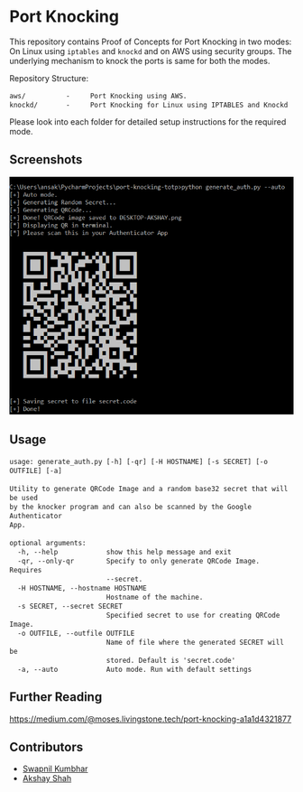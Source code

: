 # Port Knocking
This repository contains Proof of Concepts for Port Knocking in two modes: On Linux using `iptables` and `knockd` and on AWS using security groups. The underlying mechanism to knock the ports is same for both the modes.<br>

Repository Structure:
```
aws/          -     Port Knocking using AWS.
knockd/       -     Port Knocking for Linux using IPTABLES and Knockd
```

Please look into each folder for detailed setup instructions for the required mode.

## Screenshots
![Generating TOTP](./Screenshots/generate_auth.png)

## Usage
```
usage: generate_auth.py [-h] [-qr] [-H HOSTNAME] [-s SECRET] [-o OUTFILE] [-a]

Utility to generate QRCode Image and a random base32 secret that will be used
by the knocker program and can also be scanned by the Google Authenticator
App.

optional arguments:
  -h, --help            show this help message and exit
  -qr, --only-qr        Specify to only generate QRCode Image. Requires
                        --secret.
  -H HOSTNAME, --hostname HOSTNAME
                        Hostname of the machine.
  -s SECRET, --secret SECRET
                        Specified secret to use for creating QRCode Image.
  -o OUTFILE, --outfile OUTFILE
                        Name of file where the generated SECRET will be
                        stored. Default is 'secret.code'
  -a, --auto            Auto mode. Run with default settings

```

## Further Reading
https://medium.com/@moses.livingstone.tech/port-knocking-a1a1d4321877

## Contributors
- [Swapnil Kumbhar](https://github.com/SwapnilKumbhar)
- [Akshay Shah](https://github.com/akshaynshah)

